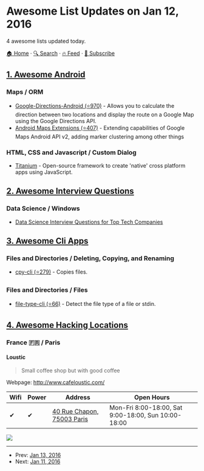 # Awesome List Updates on Jan 12, 2016

4 awesome lists updated today.

[🏠 Home](/README.md) · [🔍 Search](https://test.trackawesomelist.com/search/) · [🔥 Feed](https://test.trackawesomelist.com/feed.xml) · [📮 Subscribe](https://trackawesomelist.us17.list-manage.com/subscribe?u=d2f0117aa829c83a63ec63c2f&id=36a103854c)



## [1. Awesome Android](/content/JStumpp/awesome-android/README.md)

### Maps / ORM

*   [Google-Directions-Android (⭐970)](https://github.com/jd-alexander/Google-Directions-Android) - Allows you to calculate the direction between two locations and display the route on a Google Map using the Google Directions API.
*   [Android Maps Extensions (⭐407)](https://github.com/mg6maciej/android-maps-extensions) - Extending capabilities of Google Maps Android API v2, adding marker clustering among other things

### HTML, CSS and Javascript / Custom Dialog

*   [Titanium](http://www.appcelerator.com/mobile-app-development-products/) - Open-source framework to create 'native' cross platform apps using JavaScript.

## [2. Awesome Interview Questions](/content/DopplerHQ/awesome-interview-questions/README.md)

### Data Science / Windows

*   [Data Science Interview Questions for Top Tech Companies](https://www.dezyre.com/article/-data-science-interview-questions-for-top-tech-companies/189)

## [3. Awesome Cli Apps](/content/agarrharr/awesome-cli-apps/README.md)

### Files and Directories / Deleting, Copying, and Renaming

*   [cpy-cli (⭐279)](https://github.com/sindresorhus/cpy-cli) - Copies files.

### Files and Directories / Files

*   [file-type-cli (⭐66)](https://github.com/sindresorhus/file-type-cli) - Detect the file type of a file or stdin.

## [4. Awesome Hacking Locations](/content/daviddias/awesome-hacking-locations/README.md)

### France 🇫🇷 / Paris

#### Loustic

> Small coffee shop but with good coffee

Webpage: <http://www.cafeloustic.com/>

| Wifi | Power | Address                                                        | Open Hours                                          |
| ---- | ----- | -------------------------------------------------------------- | --------------------------------------------------- |
| ✔    | ✔     | [40 Rue Chapon, 75003 Paris](https://goo.gl/maps/UaCpEQj8YAS2) | Mon-Fri 8:00-18:00, Sat 9:00-18:00, Sun 10:00-18:00 |

![](http://www.speedtest.net/result/4990205803.png)

---

- Prev: [Jan 13, 2016](/content/2016/01/13/README.md)
- Next: [Jan 11, 2016](/content/2016/01/11/README.md)